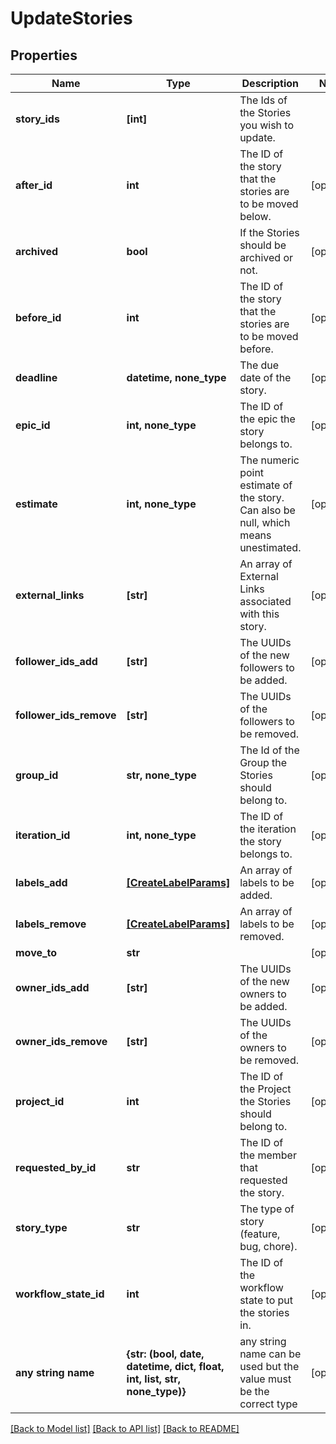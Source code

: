 # UpdateStories

## Properties
Name | Type | Description | Notes
------------ | ------------- | ------------- | -------------
**story_ids** | **[int]** | The Ids of the Stories you wish to update. | 
**after_id** | **int** | The ID of the story that the stories are to be moved below. | [optional] 
**archived** | **bool** | If the Stories should be archived or not. | [optional] 
**before_id** | **int** | The ID of the story that the stories are to be moved before. | [optional] 
**deadline** | **datetime, none_type** | The due date of the story. | [optional] 
**epic_id** | **int, none_type** | The ID of the epic the story belongs to. | [optional] 
**estimate** | **int, none_type** | The numeric point estimate of the story. Can also be null, which means unestimated. | [optional] 
**external_links** | **[str]** | An array of External Links associated with this story. | [optional] 
**follower_ids_add** | **[str]** | The UUIDs of the new followers to be added. | [optional] 
**follower_ids_remove** | **[str]** | The UUIDs of the followers to be removed. | [optional] 
**group_id** | **str, none_type** | The Id of the Group the Stories should belong to. | [optional] 
**iteration_id** | **int, none_type** | The ID of the iteration the story belongs to. | [optional] 
**labels_add** | [**[CreateLabelParams]**](CreateLabelParams.md) | An array of labels to be added. | [optional] 
**labels_remove** | [**[CreateLabelParams]**](CreateLabelParams.md) | An array of labels to be removed. | [optional] 
**move_to** | **str** |  | [optional] 
**owner_ids_add** | **[str]** | The UUIDs of the new owners to be added. | [optional] 
**owner_ids_remove** | **[str]** | The UUIDs of the owners to be removed. | [optional] 
**project_id** | **int** | The ID of the Project the Stories should belong to. | [optional] 
**requested_by_id** | **str** | The ID of the member that requested the story. | [optional] 
**story_type** | **str** | The type of story (feature, bug, chore). | [optional] 
**workflow_state_id** | **int** | The ID of the workflow state to put the stories in. | [optional] 
**any string name** | **{str: (bool, date, datetime, dict, float, int, list, str, none_type)}** | any string name can be used but the value must be the correct type | [optional]

[[Back to Model list]](../README.md#documentation-for-models) [[Back to API list]](../README.md#documentation-for-api-endpoints) [[Back to README]](../README.md)


